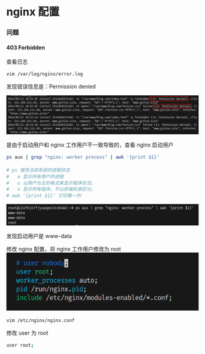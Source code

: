 # nginx 配置

### 问题

#### 403 Forbidden

查看日志

```bash
vim /var/log/nginx/error.log
```

发现错误信息是：Permission denied

![alt text](image.png)

是由于启动用户和 nginx 工作用户不一致导致的，查看 nginx 启动用户

```bash
ps aux | grep "nginx: worker process" | awk '{print $1}'

# ps 报告当前系统的进程状态
#   a 显示所有用户的进程
#   u 以用户为主的格式来显示程序状况。
#   x 显示所有程序，不以终端机来区分。
# awk '{print $1}' 打印第一列
```

![alt text](image-1.png)

发现启动用户是 www-data

修改 nginx 配置，将 nginx 工作用户修改为 root
![alt text](image-2.png)

```bash
vim /etc/nginx/nginx.conf
```

修改 user 为 root

```bash
user root;
```
